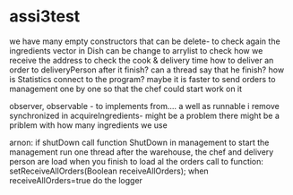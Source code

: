 assi3test
=========

we have many empty constructors that can be delete- to check again
the ingredients vector in Dish can be change to arrylist
to check how we receive the address
to check the cook & delivery time
how to deliver an order to deliveryPerson after it finish? can a thread say that he finish?
how is Statistics connect to the program?
maybe it is faster to send orders to management one by one so that the chef could start work on it


observer, observable - to implements from.... a well as runnable
i remove synchronized in acquireIngredients- might be a problem
there might be a priblem with how many ingredients we use


arnon:
 if shutDown call function ShutDown in management
 to start the management run one thread after the warehouse, the chef and delivery person are load
 when you finish to load al the orders call to function: setReceiveAllOrders(Boolean receiveAllOrders); when receiveAllOrders=true
 do the logger
 